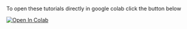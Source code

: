 To open these tutorials directly in google colab click the button below

<a href="https://colab.research.google.com/github/gerberlab/MDSINE2_Paper/tree/master/google_colab">
  <img src="https://colab.research.google.com/assets/colab-badge.svg" alt="Open In Colab"/></a>
